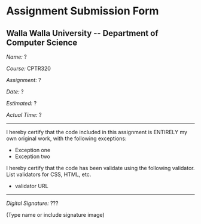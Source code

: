 # Assignment Submission Form

## Walla Walla University -- Department of Computer Science

_Name:_ ?

_Course:_ CPTR320

_Assignment:_ ?

_Date:_ ?

_Estimated:_ ?

_Actual Time:_ ?

---

I hereby certify that the code included in this assignment is ENTIRELY my own original work, with the following exceptions:

* Exception one
* Exception two

I hereby certify that the code has been validate using the following validator.
List validators for CSS, HTML, etc.

* validator URL

---

_Digital Signature:_ ???

(Type name or include signature image)
